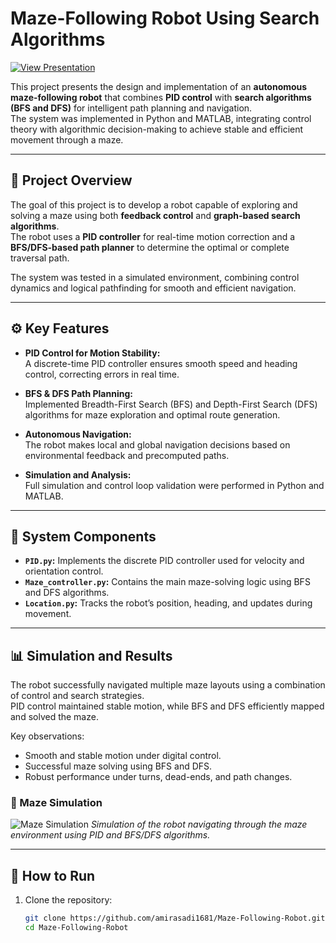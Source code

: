 # Maze-Following Robot Using Search Algorithms
[![View Presentation](https://img.shields.io/badge/Prezi_Presentation-Click_to_View-blue?style=flat-square&logo=prezi)](https://prezi.com/view/wHjIw9nZQi5z6kG3UhBq/)

This project presents the design and implementation of an **autonomous maze-following robot** that combines **PID control** with **search algorithms (BFS and DFS)** for intelligent path planning and navigation.  
The system was implemented in Python and MATLAB, integrating control theory with algorithmic decision-making to achieve stable and efficient movement through a maze.

---

## 📘 Project Overview

The goal of this project is to develop a robot capable of exploring and solving a maze using both **feedback control** and **graph-based search algorithms**.  
The robot uses a **PID controller** for real-time motion correction and a **BFS/DFS-based path planner** to determine the optimal or complete traversal path.

The system was tested in a simulated environment, combining control dynamics and logical pathfinding for smooth and efficient navigation.

---

## ⚙️ Key Features

- **PID Control for Motion Stability:**  
  A discrete-time PID controller ensures smooth speed and heading control, correcting errors in real time.

- **BFS & DFS Path Planning:**  
  Implemented Breadth-First Search (BFS) and Depth-First Search (DFS) algorithms for maze exploration and optimal route generation.

- **Autonomous Navigation:**  
  The robot makes local and global navigation decisions based on environmental feedback and precomputed paths.

- **Simulation and Analysis:**  
  Full simulation and control loop validation were performed in Python and MATLAB.

---

## 🧩 System Components

- **`PID.py`:** Implements the discrete PID controller used for velocity and orientation control.  
- **`Maze_controller.py`:** Contains the main maze-solving logic using BFS and DFS algorithms.  
- **`Location.py`:** Tracks the robot’s position, heading, and updates during movement.  

---

## 📊 Simulation and Results

The robot successfully navigated multiple maze layouts using a combination of control and search strategies.  
PID control maintained stable motion, while BFS and DFS efficiently mapped and solved the maze.

Key observations:
- Smooth and stable motion under digital control.  
- Successful maze solving using BFS and DFS.  
- Robust performance under turns, dead-ends, and path changes.

### 🔹 Maze Simulation
![Maze Simulation](docs/figures/maze_sim.png)
*Simulation of the robot navigating through the maze environment using PID and BFS/DFS algorithms.*

---

## 🚀 How to Run

1. Clone the repository:
   ```bash
   git clone https://github.com/amirasadi1681/Maze-Following-Robot.git
   cd Maze-Following-Robot
